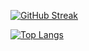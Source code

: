 [![GitHub Streak](http://github-readme-streak-stats.herokuapp.com?user=Dompower25&center=true&theme=dark&hide_border=true)](https://git.io/streak-stats)

[![Top Langs](https://github-readme-stats.vercel.app/api/top-langs/?username=anuraghazra&theme=dark&center=true&hide_border=true)](https://github.com/anuraghazra/github-readme-stats)
